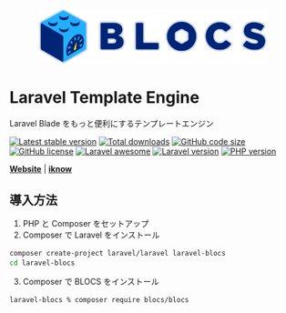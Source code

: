 <div align="center"><img src="logo.svg" width="400" /></div>

# Laravel Template Engine
Laravel Blade をもっと便利にするテンプレートエンジン

[![Latest stable version](https://img.shields.io/packagist/v/blocs/blocs)](https://packagist.org/packages/blocs/blocs)
[![Total downloads](https://img.shields.io/packagist/dt/blocs/blocs)](https://packagist.org/packages/blocs/blocs)
[![GitHub code size](https://img.shields.io/github/languages/code-size/blocs/blocs)](https://github.com/blocs/blocs)
[![GitHub license](https://img.shields.io/github/license/blocs/blocs)](https://github.com/blocs/blocs)
[![Laravel awesome](https://img.shields.io/badge/Awesome-Laravel-green)](https://github.com/blocs/blocs)
[![Laravel version](https://img.shields.io/badge/laravel-%3E%3D10-green)](https://github.com/blocs/blocs)
[![PHP version](https://img.shields.io/badge/php-%3E%3D8.3-blue)](https://github.com/blocs/blocs)

[**Website**](https://blocs.jp/)
| [**iknow**](https://linear.iknow.dev/?category=2)

## 導入方法
1. PHP と Composer をセットアップ
2. Composer で Laravel をインストール
```sh
composer create-project laravel/laravel laravel-blocs
cd laravel-blocs
```

3. Composer で BLOCS をインストール
```sh
laravel-blocs % composer require blocs/blocs    
```
